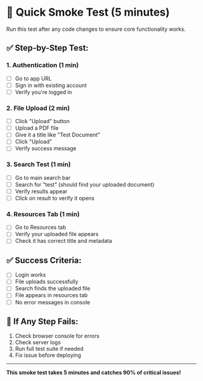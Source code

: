 # 🚀 Quick Smoke Test (5 minutes)

Run this test after any code changes to ensure core functionality works.

## ✅ Step-by-Step Test:

### 1. Authentication (1 min)
- [ ] Go to app URL
- [ ] Sign in with existing account
- [ ] Verify you're logged in

### 2. File Upload (2 min)  
- [ ] Click "Upload" button
- [ ] Upload a PDF file
- [ ] Give it a title like "Test Document"
- [ ] Click "Upload"
- [ ] Verify success message

### 3. Search Test (1 min)
- [ ] Go to main search bar
- [ ] Search for "test" (should find your uploaded document)
- [ ] Verify results appear
- [ ] Click on result to verify it opens

### 4. Resources Tab (1 min)
- [ ] Go to Resources tab
- [ ] Verify your uploaded file appears
- [ ] Check it has correct title and metadata

## ✅ Success Criteria:
- [ ] Login works
- [ ] File uploads successfully  
- [ ] Search finds the uploaded file
- [ ] File appears in resources tab
- [ ] No error messages in console

## 🚨 If Any Step Fails:
1. Check browser console for errors
2. Check server logs
3. Run full test suite if needed
4. Fix issue before deploying

---

**This smoke test takes 5 minutes and catches 90% of critical issues!**



